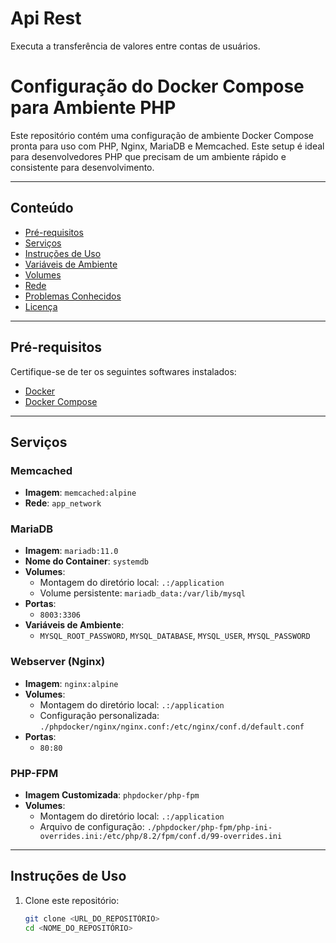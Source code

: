 # Api Rest

Executa a transferência de valores entre contas de usuários.

# Configuração do Docker Compose para Ambiente PHP

Este repositório contém uma configuração de ambiente Docker Compose pronta para uso com PHP, Nginx, MariaDB e Memcached. Este setup é ideal para desenvolvedores PHP que precisam de um ambiente rápido e consistente para desenvolvimento.

---

## Conteúdo

- [Pré-requisitos](#pré-requisitos)
- [Serviços](#serviços)
- [Instruções de Uso](#instruções-de-uso)
- [Variáveis de Ambiente](#variáveis-de-ambiente)
- [Volumes](#volumes)
- [Rede](#rede)
- [Problemas Conhecidos](#problemas-conhecidos)
- [Licença](#licença)

---

## Pré-requisitos

Certifique-se de ter os seguintes softwares instalados:

- [Docker](https://www.docker.com/)
- [Docker Compose](https://docs.docker.com/compose/)

---

## Serviços

### Memcached
- **Imagem**: `memcached:alpine`
- **Rede**: `app_network`

### MariaDB
- **Imagem**: `mariadb:11.0`
- **Nome do Container**: `systemdb`
- **Volumes**:
  - Montagem do diretório local: `.:/application`
  - Volume persistente: `mariadb_data:/var/lib/mysql`
- **Portas**:
  - `8003:3306`
- **Variáveis de Ambiente**:
  - `MYSQL_ROOT_PASSWORD`, `MYSQL_DATABASE`, `MYSQL_USER`, `MYSQL_PASSWORD`

### Webserver (Nginx)
- **Imagem**: `nginx:alpine`
- **Volumes**:
  - Montagem do diretório local: `.:/application`
  - Configuração personalizada: `./phpdocker/nginx/nginx.conf:/etc/nginx/conf.d/default.conf`
- **Portas**:
  - `80:80`

### PHP-FPM
- **Imagem Customizada**: `phpdocker/php-fpm`
- **Volumes**:
  - Montagem do diretório local: `.:/application`
  - Arquivo de configuração: `./phpdocker/php-fpm/php-ini-overrides.ini:/etc/php/8.2/fpm/conf.d/99-overrides.ini`

---

## Instruções de Uso

1. Clone este repositório:
   ```bash
   git clone <URL_DO_REPOSITÓRIO>
   cd <NOME_DO_REPOSITÓRIO>
